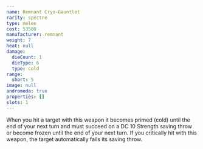 ```yaml
---
name: Remnant Cryo-Gauntlet
rarity: spectre
type: melee
cost: 53500
manufacturer: remnant
weight: 7
heat: null
damage:
  dieCount: 1
  dieType: 6
  type: cold
range:
  short: 5
image: null
andromeda: true
properties: []
slots: 1
---
```

When you hit a target with this weapon it becomes primed (cold) until the end of your next turn and 
must succeed on a DC 10 Strength saving throw or become frozen until the end of your next turn. If 
you critically hit with this weapon, the target automatically fails its saving throw.